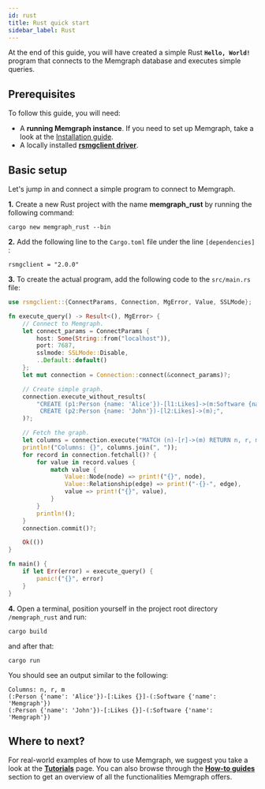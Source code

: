 ```yaml
---
id: rust
title: Rust quick start
sidebar_label: Rust
---
```


At the end of this guide, you will have created a simple Rust **`Hello, World!`** program that connects to the Memgraph database and executes simple
queries.

## Prerequisites

To follow this guide, you will need:

- A **running Memgraph instance**. If you need to set up Memgraph, take a look
  at the [Installation guide](/installation/overview.mdx).
- A locally installed [**rsmgclient
  driver**](https://github.com/memgraph/rsmgclient).


## Basic setup

Let's jump in and connect a simple program to connect to Memgraph.

**1.** Create a new Rust project with the name **memgraph_rust** by running the
following command:

```
cargo new memgraph_rust --bin
```

**2.** Add the following line to the `Cargo.toml` file under the line
`[dependencies]` :

```
rsmgclient = "2.0.0"
```

**3.** To create the actual program, add the following code to the `src/main.rs`
file:

```rust
use rsmgclient::{ConnectParams, Connection, MgError, Value, SSLMode};

fn execute_query() -> Result<(), MgError> {
    // Connect to Memgraph.
    let connect_params = ConnectParams {
        host: Some(String::from("localhost")),
        port: 7687,
        sslmode: SSLMode::Disable,
        ..Default::default()
    };
    let mut connection = Connection::connect(&connect_params)?;

    // Create simple graph.
    connection.execute_without_results(
        "CREATE (p1:Person {name: 'Alice'})-[l1:Likes]->(m:Software {name: 'Memgraph'}) \
         CREATE (p2:Person {name: 'John'})-[l2:Likes]->(m);",
    )?;

    // Fetch the graph.
    let columns = connection.execute("MATCH (n)-[r]->(m) RETURN n, r, m;", None)?;
    println!("Columns: {}", columns.join(", "));
    for record in connection.fetchall()? {
        for value in record.values {
            match value {
                Value::Node(node) => print!("{}", node),
                Value::Relationship(edge) => print!("-{}-", edge),
                value => print!("{}", value),
            }
        }
        println!();
    }
    connection.commit()?;

    Ok(())
}

fn main() {
    if let Err(error) = execute_query() {
        panic!("{}", error)
    }
}
```

**4.** Open a terminal, position yourself in the project root directory `/memgraph_rust` and run:
``` 
cargo build
```
and after that:
```
cargo run
```

You should see an output similar to the following:

```
Columns: n, r, m
(:Person {'name': 'Alice'})-[:Likes {}]-(:Software {'name': 'Memgraph'})
(:Person {'name': 'John'})-[:Likes {}]-(:Software {'name': 'Memgraph'})
```

## Where to next?

For real-world examples of how to use Memgraph, we suggest you take a look at
the **[Tutorials](/tutorials/overview.md)** page. You can also browse through
the **[How-to guides](/how-to-guides/overview.md)**
section to get an overview of all the functionalities Memgraph offers.
